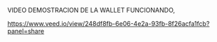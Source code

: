 VIDEO DEMOSTRACION DE LA WALLET FUNCIONANDO,


https://www.veed.io/view/248df8fb-6e06-4e2a-93fb-8f26acfa1fcb?panel=share